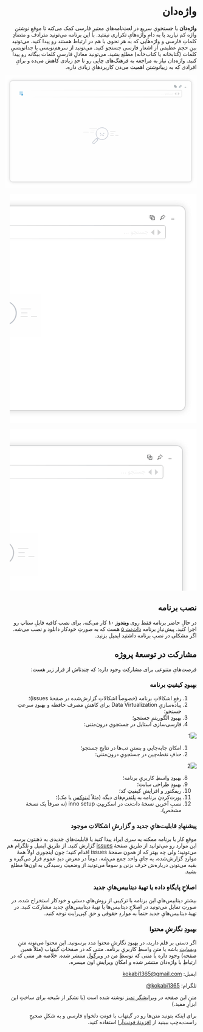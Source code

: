 <div dir="rtl">

# واژه‌دان

**واژه‌دان** با جستجویِ سریع در لغت‌نامه‌هایِ معتبرِ فارسی کمک می‌کنه تا موقعِ نوشتن واژه کم نیارید یا به دامِ واژه‌هایِ تکراری نیفتید. با این برنامه می‌تونید مترادف و متضادِ کلماتِ فارسی و واژه‌هایی که به هر نحوی با هم در ارتباط هستند رو پیدا کنید. می‌تونید بینِ حجمِ عظیمی از اشعارِ فارسی جستجو کنید. می‌تونید از سرهم‌نویسی یا جدانویسیِ کلمات (کتابخانه یا کتاب‌خانه) مطلع بشید. می‌تونید معادلِ فارسیِ کلمات بیگانه رو پیدا کنید. واژه‌دان نیاز به مراجعه به فرهنگ‌های چاپی رو تا حدِ زیادی کاهش می‌ده و برایِ افرادی که به زیبانوشتن اهمیت می‌دن کاربردهایِ زیادی داره. 

![](docs/assets/images/demo.gif)
  
![](docs/assets/images/ganjvar.gif)
  
![](docs/assets/images/emlaei.gif)
  
## نصب برنامه
در حالِ حاضر برنامه فقط روی **ویندوز ۱۰** کار می‌کنه. برای نصب کافیه فایلِ ستاپ رو اجرا کنید. پیش‌نیازِ برنامه [دات‌نت ۵](https://dotnet.microsoft.com/download) هست که به صورتِ خودکار دانلود و نصب می‌شه. اگر مشکلی در نصبِ برنامه داشتید ایمیل بزنید.

## مشارکت در توسعهٔ پروژه
فرصت‌هایِ متنوعی برای مشارکت وجود داره؛ که چندتاش از قرار زیر هست:

###  بهبودِ کیفیتِ برنامه

1. رفعِ اشکالاتِ برنامه (خصوصاً اشکالاتِ گزارش‌شده در صفحهٔ issues)؛
2. پیاده‌سازیِ Data Virtualization برای کاهشِ مصرف حافظه و بهبودِ سرعتِ جستجو؛
3. بهبودِ الگوریتمِ جستجو؛
4. فارسی‌سازی استایل در جستجویِ درون‌متنی:
  
![1](contribution/1.png)

1. امکان جابه‌جایی و بستنِ تب‌ها در نتایجِ جستجو؛
2. حذفِ نقطه‌چین در جستجویِ درون‌متنی:
  
![2](contribution/2.png)
  
8. بهبودِ واسطِ کاربریِ برنامه؛
9.  بهبودِ طراحی سایت؛
10. ریفکتور و افزایشِ کیفیتِ کد؛
11. پورت‌کردنِ برنامه به پلتفرم‌های دیگه (مثلاً [لینوکس](https://github.com/kokabi1365/Vajehdan/issues/21) یا مک)؛
12. نصبِ آخرین نسخهٔ دات‌نت در اسکریپتِ inno setup (نه صرفاً یک نسخهٔ مشخص).

### پیشنهادِ قابلیت‌هایِ جدید و گزارشِ اشکالاتِ موجود

موقعِ کار با برنامه ممکنه یه سری ایراد پیدا کنید یا قابلیت‌هایِ جدیدی به ذهنتون برسه. این موارد رو می‌توانید از طریقِ صفحهٔ [issues](https://github.com/kokabi1365/Vajehdan/issues) گزارش کنید. از طریقِ ایمیل و تلگرام هم می‌تونید؛ ولی چه بهتر که از همون صفحهٔ issues اقدام کنید؛ چون اینجوری اولاً همهٔ مواردِ گزارش‌شده، یه جایِ واحد جمع می‌شه، دوماً در معرضِ دیدِ عموم قرار می‌گیره و بقیه می‌تونن درباره‌ش حرف بزنن و سوماً می‌تونید از وضعیتِ رسیدگی به اون‌ها مطلع بشید.

### اصلاحِ پایگاهِ داده یا تهیهٔ دیتابیس‌هایِ جدید

بیشترِ دیتابیس‌هایِ این برنامه با ترکیبی از روش‌هایِ دستی و خودکار استخراج شده. در صورتِ تمایل می‌تونید در اصلاحِ دیتابیس‌ها یا تهیهٔ دیتابیس‌هایِ جدید مشارکت کنید. در تهیهٔ دیتابیس‌هایِ جدید حتماً به مواردِ حقوقی و حقِ کپی‌رایت توجه کنید.

###  بهبودِ نگارشِ محتوا

اگر دستی بر قلم دارید، در بهبودِ نگارشِ محتوا مدد برسونید. این محتوا می‌تونه متنِ [وبسایت](https://kokabi1365.github.io/Vajehdan/) باشه یا متنِ واسطِ کاربریِ برنامه. متنی که در صفحاتِ گیتهاب (مثلاً همین صفحه) وجود داره یا متنی که توسطِ من در [ویرگول](https://virgool.io/@kokabi) منتشر شده. خلاصه هر متنی که در ارتباطِ با واژه‌دان منتشر شده و امکانِ ویرایشِ اون میسره.


ایمیل: kokabi1365@gmail.com
  
تلگرام: [kokabi1365@](http://t.me/kokabi1365)


متنِ این صفحه در [ویرایشگر تمیز](https://www.sobhe.ir/moratab/) نوشته شده است (با تشکر از سُبحه برای ساختِ این ابزارِ مفید.) 

برای اینکه بتونید متن‌ها رو در گیتهاب با فونتِ دلخواهِ فارسی و به شکلِ صحیحِ راست‌به‌چپ ببینید از [افزونهٔ فونت‌آرا](https://mimalef70.github.io/fontara/) استفاده کنید.

</div>
